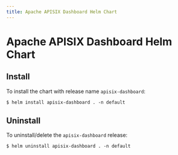 ```yaml
---
title: Apache APISIX Dashboard Helm Chart
---
```


<!--
#
# Licensed to the Apache Software Foundation (ASF) under one or more
# contributor license agreements.  See the NOTICE file distributed with
# this work for additional information regarding copyright ownership.
# The ASF licenses this file to You under the Apache License, Version 2.0
# (the "License"); you may not use this file except in compliance with
# the License.  You may obtain a copy of the License at
#
#     http://www.apache.org/licenses/LICENSE-2.0
#
# Unless required by applicable law or agreed to in writing, software
# distributed under the License is distributed on an "AS IS" BASIS,
# WITHOUT WARRANTIES OR CONDITIONS OF ANY KIND, either express or implied.
# See the License for the specific language governing permissions and
# limitations under the License.
#
-->

# Apache APISIX Dashboard Helm Chart

## Install

To install the chart with release name `apisix-dashboard`:

```shell
$ helm install apisix-dashboard . -n default
```

## Uninstall

To uninstall/delete the `apisix-dashboard` release:

```shell
$ helm uninstall apisix-dashboard . -n default
```
